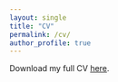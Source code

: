 ```yaml
---
layout: single
title: "CV"
permalink: /cv/
author_profile: true
---
```


Download my full CV [here](/CV_LB_2025.pdf).
